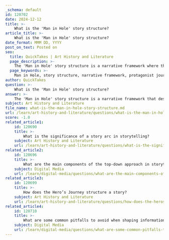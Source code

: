 ```yaml
---
_schema: default
id: 120702
date: 2024-12-12
title: >-
    What is the 'Man in Hole' story structure?
article_title: >-
    What is the 'Man in Hole' story structure?
date_format: MMM DD, YYYY
post_on_text: Posted on
seo:
  title: QuickTakes | Art History and Literature
  page_description: >-
    The 'Man in Hole' story structure is a narrative framework where the protagonist faces conflict, descends into adversity, and ultimately rises to a better state, illustrating emotional highs and lows. Popularized by Kurt Vonnegut, this structure resonates universally and is utilized in various classic narratives.
  page_keywords: >-
    Man in Hole, story structure, narrative framework, protagonist journey, conflict, emotional highs and lows, storytelling pattern, Kurt Vonnegut, universal experience, overcoming challenges, character transformation, examples of narratives, emotional engagement
author: QuickTakes
question: >-
    What is the 'Man in Hole' story structure?
answer: >-
    The 'Man in Hole' story structure is a narrative framework that describes a common storytelling pattern where the protagonist begins in a relatively stable and happy situation, encounters a significant conflict or setback, descends into a challenging or adverse situation (the metaphorical "hole"), and ultimately rises back to a better state. This structure effectively highlights emotional highs and lows, engaging audiences through the protagonist's journey of struggle and eventual resolution.\n\nKurt Vonnegut, who popularized this concept, noted that this type of story is prevalent and resonates with audiences because it encapsulates the universal experience of facing challenges and overcoming them. The arc typically starts with the character in a known territory, happy and without problems, then plunges into trouble, and concludes with the character emerging from the difficulties, often transformed or enlightened.\n\nExamples of narratives that utilize the 'Man in Hole' structure include classic tales such as "The Hobbit" by J.R.R. Tolkien, "Alice in Wonderland" by Lewis Carroll, and animated films like "Finding Nemo." Some stories may even incorporate multiple 'Man in Hole' arcs, where the protagonist faces several challenges throughout the narrative.\n\nIn summary, the 'Man in Hole' structure serves as a powerful tool for storytellers, allowing them to craft compelling narratives that foster emotional engagement and resonate with audiences by depicting the journey from adversity to triumph.
subject: Art History and Literature
file_name: what-is-the-man-in-hole-story-structure.md
url: /learn/art-history-and-literature/questions/what-is-the-man-in-hole-story-structure
score: -1.0
related_article1:
    id: 120690
    title: >-
        What is the significance of a story arc in storytelling?
    subject: Art History and Literature
    url: /learn/art-history-and-literature/questions/what-is-the-significance-of-a-story-arc-in-storytelling
related_article2:
    id: 120696
    title: >-
        What are the main components of the top-down approach in storytelling?
    subject: Digital Media
    url: /learn/digital-media/questions/what-are-the-main-components-of-the-topdown-approach-in-storytelling
related_article3:
    id: 120699
    title: >-
        How does the Hero’s Journey structure a story?
    subject: Art History and Literature
    url: /learn/art-history-and-literature/questions/how-does-the-heros-journey-structure-a-story
related_article4:
    id: 120710
    title: >-
        What are some common pitfalls to avoid when shaping information into a story?
    subject: Digital Media
    url: /learn/digital-media/questions/what-are-some-common-pitfalls-to-avoid-when-shaping-information-into-a-story
---
```


&nbsp;